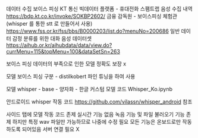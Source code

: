 데이터 수집 
보이스 피싱
  KT 통신 빅데이터 플랫폼 - 휴대전화 스팸트랩 음성 수집 내역
  https://bdp.kt.co.kr/invoke/SOKBP2602/
  금융 감독원 - 보이스피싱 체험관(whisper 를 통한 stt 로 만들어서 사용)
  https://www.fss.or.kr/fss/bbs/B0000203/list.do?menuNo=200686
일반 데이터
  감정 분류를 위한 대화 음성 데이터셋
  https://aihub.or.kr/aihubdata/data/view.do?currMenu=115&topMenu=100&dataSetSn=263

보이스 피싱 데이터의 부족으로 인한 모델 정확도 보장 x

모델 보이스 피싱 구분 - distilkobert 파인 튜닝을 하여 사용

모델 whisper - base - 양자화 - 한글 커스텀 모델
  코드 Whisper_Ko.ipynb

안드로이드 whisper 작동 코드 
  https://github.com/vilassn/whisper_android
  참조

사이드 탭에 모델 작동 코드 존제 
실시간 기능 없음 녹음 기능 및 파일 불러오기 기능 존제 하지만 
특정 wav 파일만 가능하므로 나중에 수정 필요
모든 기능은 온보드로만 작동하도록 되어있음 서버 연결 필요 X
